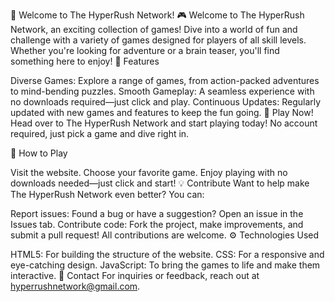🚀 Welcome to The HyperRush Network! 🎮
Welcome to The HyperRush Network, an exciting collection of games! Dive into a world of fun and challenge with a variety of games designed for players of all skill levels. Whether you're looking for adventure or a brain teaser, you'll find something here to enjoy!
🌟 Features

Diverse Games: Explore a range of games, from action-packed adventures to mind-bending puzzles.
Smooth Gameplay: A seamless experience with no downloads required—just click and play.
Continuous Updates: Regularly updated with new games and features to keep the fun going.
🚀 Play Now!
Head over to The HyperRush Network and start playing today! No account required, just pick a game and dive right in.

🔧 How to Play

Visit the website.
Choose your favorite game.
Enjoy playing with no downloads needed—just click and start!
💡 Contribute
Want to help make The HyperRush Network even better? You can:

Report issues: Found a bug or have a suggestion? Open an issue in the Issues tab.
Contribute code: Fork the project, make improvements, and submit a pull request! All contributions are welcome.
⚙️ Technologies Used

HTML5: For building the structure of the website.
CSS: For a responsive and eye-catching design.
JavaScript: To bring the games to life and make them interactive.
📧 Contact
For inquiries or feedback, reach out at hyperrushnetwork@gmail.com.

